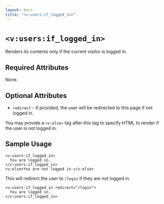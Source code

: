 ```yaml
---
layout: docs
title: "<v:users:if_logged_in>"
---
```


# `<v:users:if_logged_in>`

Renders its contents only if the current visitor is logged in.

## Required Attributes

None.

## Optional Attributes

-   `redirect` - if provided, the user will be redirected to this page
    if not logged in.

You may provide a `<v:else>` tag after this tag to specify HTML to
render if the user is not logged in.

## Sample Usage

    <v:users:if_logged_in>
      You are logged in.
    </v:users:if_logged_in>
    <v:else>You are not logged in.</v:else>

This will redirect the user to `/login` if they are not logged in.

    <v:users:if_logged_in redirect="/login">
      You are logged in.
    </v:users:if_logged_in>

